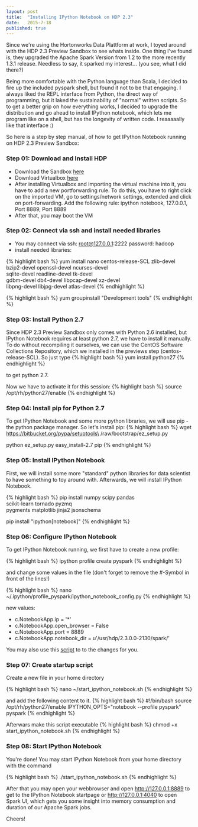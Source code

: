 ```yaml
---
layout: post
title:  "Installing IPython Notebook on HDP 2.3"
date:   2015-7-18
published: true
---
```


<p class="intro"><span class="dropcap">S</span>ince we're using the Hortonworks Data Plattform at work, I toyed around with the HDP 2.3 Preview Sandbox to see whats inside. One thing I've found is, they upgraded the Apache Spark Version from 1.2 to the more recently 1.3.1 release. Needless to say, it sparked my interest... (you see, what I did there?)</p>

Being more comfortable with the Python language than Scala, I decided to fire up the included pyspark shell, but found it not to be that engaging. I always liked the REPL interface from Python, the direct way of programming, but it laked the sustainability of "normal" written scripts. So to get a better grip on how everything works, I decided to upgrade the distribution and go ahead to install IPython notebook, which lets me program like on a shell, but has the longevity of written code. I reaaaaally like that interface :)

So here is a step by step manual, of how to get IPython Notebook running on HDP 2.3 Preview Sandbox:

### Step 01: Download and Install HDP
- Download the Sandbox [here][hdp download]
- Download Virtualbox [here][virtualbox download]
- After installing Virtualbox and importing the virtual machine into it, you have to add a new portforwarding rule. To do this, you have to right click on the imported VM, go to settings/network settings, extended and click on port-forwarding. Add the following rule: ipython notebook, 127.0.0.1, Port 8889, Port 8889
- After that, you may boot the VM

### Step 02: Connect via ssh and install needed libraries
- You may connect via ssh: root@127.0.0.1:2222 password: hadoop
- install needed libraries: 

{% highlight bash %}
yum install nano centos-release-SCL zlib-devel \
bzip2-devel openssl-devel ncurses-devel \
sqlite-devel readline-devel tk-devel \
gdbm-devel db4-devel libpcap-devel xz-devel \
libpng-devel libjpg-devel atlas-devel
{% endhighlight %}

{% highlight bash %}
yum groupinstall "Development tools"
{% endhighlight %}

### Step 03: Install Python 2.7
Since HDP 2.3 Preview Sandbox only comes with Python 2.6 installed, but IPython Notebook requires at least python 2.7, we have to install it manually. To do without recompiling it ourselves, we can use the CentOS Software Collections Repository, which we installed in the previews step (centos-release-SCL). So just type
{% highlight bash %}
yum install python27
{% endhighlight %}

to get python 2.7. 

Now we have to activate it for this session:
{% highlight bash %}
source /opt/rh/python27/enable
{% endhighlight %}

### Step 04: Install pip for Python 2.7
To get IPython Notebook and some more python libraries, we will use pip - the python package manager. So let's install pip:
{% highlight bash %}
wget https://bitbucket.org/pypa/setuptools\
/raw/bootstrap/ez_setup.py

python ez_setup.py
easy_install-2.7 pip
{% endhighlight %}


### Step 05: Install IPython Notebook
First, we will install some more "standard" python libraries for data scientist to have something to toy around with. Afterwards, we will install IPython Notebook.

{% highlight bash %}
pip install numpy scipy pandas \
scikit-learn tornado pyzmq \
pygments matplotlib jinja2 jsonschema

pip install "ipython[notebook]"
{% endhighlight %}


### Step 06: Configure IPython Notebook
To get IPython Notebook running, we first have to create a new profile:

{% highlight bash %}
ipython profile create pyspark
{% endhighlight %}

and change some values in the file 
(don't forget to remove the #-Symbol in front of the lines!)

{% highlight bash %}
nano ~/.ipython/profile_pyspark/ipython_notebook_config.py
{% endhighlight %}

new values: 

- c.NotebookApp.ip = '*'
- c.NotebookApp.open_browser = False
- c.NotebookApp.port = 8889
- c.NotebookApp.notebook_dir = u'/usr/hdp/2.3.0.0-2130/spark/'

You may also use this <a href="{{ '/assets/files/config_spark.sh' | prepend: site.baseurl }}">script</a> to to the changes for you.

### Step 07: Create startup script
Create a new file in your home directory

{% highlight bash %}
nano ~/start_ipython_notebook.sh
{% endhighlight %}

and add the following content to it.
{% highlight bash %}
#!/bin/bash
source /opt/rh/python27/enable
IPYTHON_OPTS="notebook --profile pyspark" pyspark
{% endhighlight %}

Afterwars make this script executable
{% highlight bash %}
chmod +x start_ipython_notebook.sh
{% endhighlight %}

### Step 08: Start IPython Notebook
You're done! You may start IPython Notebook from your home directory with the command

{% highlight bash %}
./start_ipython_notebook.sh
{% endhighlight %}

After that you may open your webbrowser and open http://127.0.0.1:8889 to get to the IPython Notebook startpage or http://127.0.0.1:4040 to open Spark UI, which gets you some insight into memory consumption and duration of our Apache Spark jobs.

Cheers!


[hdp download]: http://hortonworks.com/hdp/downloads/
[virtualbox download]: https://www.virtualbox.org/wiki/Downloads
[HDP Tutorials]: http://hortonworks.com/tutorials/